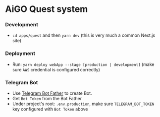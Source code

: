 # AiGO Quest system


### Development
- `cd apps/quest` and then `yarn dev` (this is very much a common Next.js site)

### Deployment
- Run: `yarn deploy webApp --stage [production | development]` (make sure `AWS` credential is configured correctly)

### Telegram Bot
- Use [Telegram Bot Father](https://core.telegram.org/bots/tutorial) to create Bot.
- Get `Bot Token` from the Bot Father
- Under project's root: `.env.production`, make sure `TELEGRAM_BOT_TOKEN` key configured with `Bot Token` above

